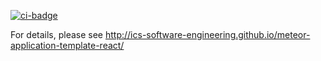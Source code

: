 [![ci-badge](https://github.com/wheres-my-item/project/workflows/wheres-my-item/badge.svg)](https://github.com/wheres-my-item/project/actions/workflows/ci.yml)

For details, please see http://ics-software-engineering.github.io/meteor-application-template-react/

